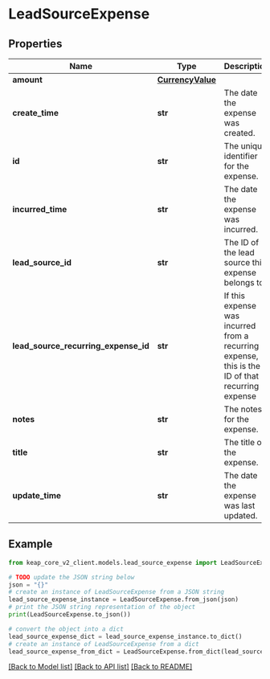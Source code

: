 # LeadSourceExpense


## Properties

Name | Type | Description | Notes
------------ | ------------- | ------------- | -------------
**amount** | [**CurrencyValue**](CurrencyValue.md) |  | [optional] 
**create_time** | **str** | The date the expense was created. | [optional] 
**id** | **str** | The unique identifier for the expense. | [optional] 
**incurred_time** | **str** | The date the expense was incurred. | [optional] 
**lead_source_id** | **str** | The ID of the lead source this expense belongs to | [optional] 
**lead_source_recurring_expense_id** | **str** | If this expense was incurred from a recurring expense, this is the ID of that recurring expense | [optional] 
**notes** | **str** | The notes for the expense. | [optional] 
**title** | **str** | The title of the expense. | [optional] 
**update_time** | **str** | The date the expense was last updated. | [optional] 

## Example

```python
from keap_core_v2_client.models.lead_source_expense import LeadSourceExpense

# TODO update the JSON string below
json = "{}"
# create an instance of LeadSourceExpense from a JSON string
lead_source_expense_instance = LeadSourceExpense.from_json(json)
# print the JSON string representation of the object
print(LeadSourceExpense.to_json())

# convert the object into a dict
lead_source_expense_dict = lead_source_expense_instance.to_dict()
# create an instance of LeadSourceExpense from a dict
lead_source_expense_from_dict = LeadSourceExpense.from_dict(lead_source_expense_dict)
```
[[Back to Model list]](../README.md#documentation-for-models) [[Back to API list]](../README.md#documentation-for-api-endpoints) [[Back to README]](../README.md)


